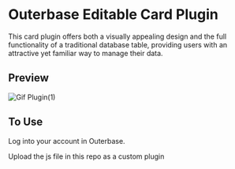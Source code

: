 # Outerbase Editable Card Plugin
This card plugin offers both a visually appealing design and the full functionality of a traditional database table, providing users with an attractive yet familiar way to manage their data.

## Preview
![Gif Plugin(1)](https://github.com/victornwakpa/outerbase-editable-card-plugin/assets/61851642/fa4add23-b904-4120-a822-c78a01b9e6cd)

## To Use
Log into your account in Outerbase.

Upload the js file in this repo as a custom plugin
